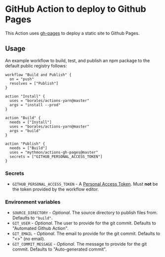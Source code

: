 # GitHub Action to deploy to Github Pages

This Action uses [gh-pages](https://www.npmjs.com/package/gh-pages) to deploy
a static site to Github Pages.

## Usage

An example workflow to build, test, and publish an npm package to the default public registry follows:

```hcl
workflow "Build and Publish" {
  on = "push"
  resolves = ["Publish"]
}

action "Install" {
  uses = "borales/actions-yarn@master"
  args = "install --prod"
}

action "Build" {
  needs = ["Install"]
  uses = "borales/actions-yarn@master"
  args = "build"
}

action "Publish" {
  needs = ["Build"]
  uses = "mythmon/actions-gh-pages@master"
  secrets = ["GITHUB_PERSONAL_ACCESS_TOKEN"]
}
```

### Secrets

* `GITHUB_PERSONAL_ACCESS_TOKEN` - A [Personal Access
  Token](https://help.github.com/articles/creating-a-personal-access-token-for-the-command-line/).
  Must **not** be the token provided by the workflow editor.

### Environment variables

* `SOURCE_DIRECTORY` - *Optional*. The source directory to publish files
  from. Defaults to `"build"`.
* `GIT_USER` - *Optional*. The user to provide for the git commit. Defaults to
  "Automated Github Action".
* `GIT_EMAIL` - *Optional*. The email to provide for the git commit. Defaults
  to "<>" (no email).
* `GIT_COMMIT_MESSAGE` - *Optional*. The message to provide for the git commit.
  Defaults to "Auto-generated commit".